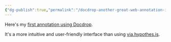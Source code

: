 ```yaml
---
{"dg-publish":true,"permalink":"/docdrop-another-great-web-annotation-interface-powered-by-hypothesis-docdrop/","noteIcon":"2"}
---
```


Here's my [first annotation using Docdrop](https://docdrop.org/video/rsrMn5j2lb0/#annotations:RZ9S6LWAEe6tDn8sTN6ATA).

It's a more intuitive and user-friendly interface than using [via.hypothes.is](https://via.hypothes.is/).